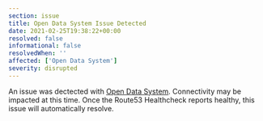 ```yaml
---
section: issue
title: Open Data System Issue Detected
date: 2021-02-25T19:38:22+00:00
resolved: false
informational: false
resolvedWhen: ''
affected: ['Open Data System']
severity: disrupted
---
```

An issue was dectected with [Open Data System](https://data.sba.gov).  Connectivity may be impacted at this time.  Once the Route53 Healthcheck reports healthy, this issue will automatically resolve.
